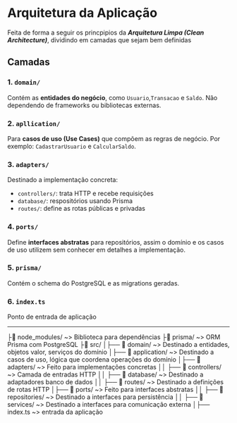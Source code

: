 # Arquitetura da Aplicação

Feita de forma a seguir os princpipios da ***Arquitetura Limpa (Clean Architecture)***, dividindo em camadas que sejam bem definidas

## Camadas

### 1. `domain/`

Contém as **entidades do negócio**, como `Usuario`,`Transacao` e `Saldo`. Não dependendo de frameworks ou bibliotecas externas.

### 2. `apllication/`

Para **casos de uso (Use Cases)** que compõem as regras de negócio. Por exemplo: `CadastrarUsuario` e `CalcularSaldo`.

### 3. `adapters/`

Destinado a implementação concreta:

- `controllers/`: trata HTTP e recebe requisições
- `database/`: respositórios usando Prisma
- `routes/`: define as rotas públicas e privadas

### 4. `ports/`

Define **interfaces abstratas** para repositórios, assim o domínio e os casos de uso utilizem sem conhecer em detalhes a implementação.

### 5. `prisma/`

Contém o schema do PostgreSQL e as migrations geradas.

### 6. `index.ts`

Ponto de entrada de aplicação
___
├📁 node_modules/ ~> Biblioteca para dependências
├📁 prisma/ ~> ORM Prisma com PostgreSQL
├📁 src/
│├── 📁 domain/ ~> Destinado a entidades, objetos valor, serviços do domínio
│├── 📁 application/ ~> Destinado a casos de uso, lógica que coordena operações do domínio
│├── 📁 adapters/ ~> Feito para implementações concretas
││   ├── 📁 controllers/ ~> Camada de entradas HTTP
││   ├── 📁 database/ ~> Destinado a adaptadores banco de dados
││   ├── 📁 routes/ ~> Destinado a definições de rotas HTTP
│├── 📁 ports/ ~> Feito para interfaces abstratas
││   ├── 📁 repositories/ ~> Destinado a interfaces para persistência
││   ├── 📁 services/ ~> Destinado a interfaces para comunicação externa
│├── index.ts ~> entrada da aplicação
